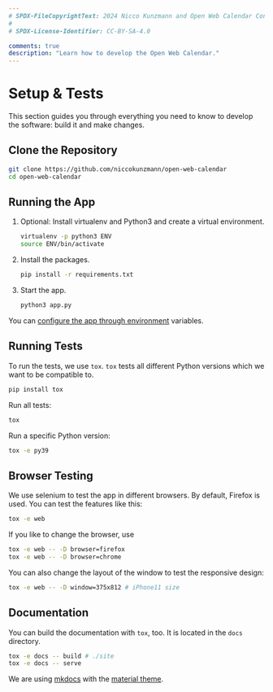```yaml
---
# SPDX-FileCopyrightText: 2024 Nicco Kunzmann and Open Web Calendar Contributors <https://open-web-calendar.quelltext.eu/>
#
# SPDX-License-Identifier: CC-BY-SA-4.0

comments: true
description: "Learn how to develop the Open Web Calendar."
---
```


# Setup & Tests

This section guides you through everything you need to know to develop the
software: build it and make changes.

## Clone the Repository

```sh
git clone https://github.com/niccokunzmann/open-web-calendar
cd open-web-calendar
```

## Running the App

1. Optional: Install virtualenv and Python3 and create a virtual environment.

    ```sh
    virtualenv -p python3 ENV
    source ENV/bin/activate
    ```

2. Install the packages.

    ```sh
    pip install -r requirements.txt
    ```

3. Start the app.

    ```sh
    python3 app.py
    ```

You can [configure the app through environment](../host/self.md#environment-variables) variables.

## Running Tests

To run the tests, we use `tox`.
`tox` tests all different Python versions which we want to
be compatible to.

```sh
pip install tox
```

Run all tests:

```sh
tox
```

Run a specific Python version:

```sh
tox -e py39
```

## Browser Testing

We use selenium to test the app in different browsers.
By default, Firefox is used.
You can test the features like this:

```sh
tox -e web
```

If you like to change the browser, use

```sh
tox -e web -- -D browser=firefox
tox -e web -- -D browser=chrome
```

You can also change the layout of the window to test the responsive design:

```sh
tox -e web -- -D window=375x812 # iPhone11 size
```

## Documentation

You can build the documentation with `tox`, too.
It is located in the `docs` directory.

```sh
tox -e docs -- build # ./site
tox -e docs -- serve
```

We are using [mkdocs] with the [material theme](https://squidfunk.github.io/mkdocs-material/).

[web]: https://open-web-calendar.hosted.quelltext.eu/
[mkdocs]: https://www.mkdocs.org
